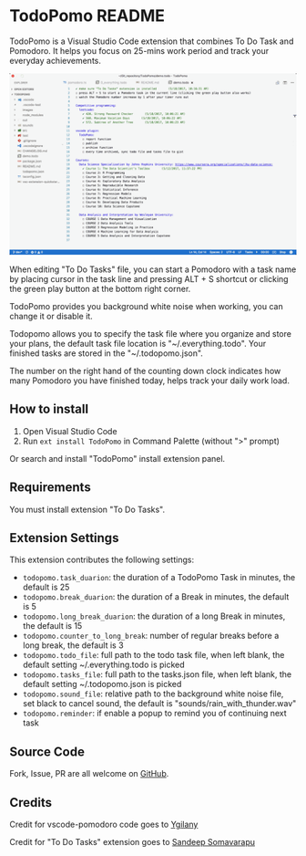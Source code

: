 # TodoPomo README

TodoPomo is a Visual Studio Code extension that combines To Do Task and Pomodoro. It helps you focus on 25-mins work period and track your everyday achievements.

![TodoPomo](images/TodoPomo.gif)

When editing "To Do Tasks" file, you can start a Pomodoro with a task name by placing cursor in the task line and pressing ALT + S shortcut or clicking the green play button at the bottom right corner.

TodoPomo provides you background white noise when working, you can change it or disable it.

Todopomo allows you to specify the task file where you organize and store your plans, the default task file location is "~/.everything.todo". Your finished tasks are stored in the "~/.todopomo.json".

The number on the right hand of the counting down clock indicates how many Pomodoro you have finished today, helps track your daily work load.

## How to install

1. Open Visual Studio Code
1. Run `ext install TodoPomo` in Command Palette (without ">" prompt)

Or search and install "TodoPomo" install extension panel.

## Requirements

You must install extension "To Do Tasks".

## Extension Settings

This extension contributes the following settings:

* `todopomo.task_duarion`: the duration of a TodoPomo Task in minutes, the default is 25
* `todopomo.break_duarion`: the duration of a Break in minutes, the default is 5
* `todopomo.long_break_duarion`: the duration of a long Break in minutes, the default is 15
* `todopomo.counter_to_long_break`: number of regular breaks before a long break, the default is 3
* `todopomo.todo_file`: full path to the todo task file, when left blank, the default setting ~/.everything.todo is picked
* `todopomo.tasks_file`: full path to the tasks.json file, when left blank, the default setting ~/.todopomo.json is picked
* `todopomo.sound_file`: relative path to the background white noise file, set black to cancel sound, the default is "sounds/rain_with_thunder.wav"
* `todopomo.reminder`: if enable a popup to remind you of continuing next task

## Source Code

Fork, Issue, PR are all welcome on [GitHub](https://github.com/easton042/TodoPomo).

## Credits

Credit for vscode-pomodoro code goes to [Ygilany](https://github.com/Ygilany/vscode-pomodoro)

Credit for "To Do Tasks" extension goes to [Sandeep Somavarapu](https://github.com/sandy081/vscode-todotasks)

<!--
## Features

Describe specific features of your extension including screenshots of your extension in action. Image paths are relative to this README file.

For example if there is an image subfolder under your extension project workspace:

\!\[feature X\]\(images/feature-x.png\)

> Tip: Many popular extensions utilize animations. This is an excellent way to show off your extension! We recommend short, focused animations that are easy to follow.


## Extension Settings

Include if your extension adds any VS Code settings through the `contributes.configuration` extension point.

For example:

This extension contributes the following settings:

* `myExtension.enable`: enable/disable this extension
* `myExtension.thing`: set to `blah` to do something

## Known Issues

Calling out known issues can help limit users opening duplicate issues against your extension.

## Release Notes

Users appreciate release notes as you update your extension.

### 1.0.0

Initial release of ...

### 1.0.1

Fixed issue #.

### 1.1.0

Added features X, Y, and Z.
-->